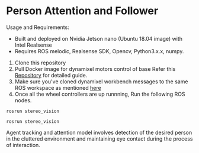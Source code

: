 # Person Attention and Follower

Usage and Requirements:

* Built and deployed on Nvidia Jetson nano (Ubuntu 18.04 image) with Intel Realsense 
* Requires ROS melodic, Realsense SDK, Opencv, Python3.x.x, numpy.

1. Clone this repository
2. Pull Docker image for dynamixel motors control of base Refer this [Repository](https://github.com/MAYA-1-0/KInematics_And_Odometry) for detailed guide.
3. Make sure you've cloned dynamixel workbench messages to the same ROS workspace as mentioned [here](https://github.com/MAYA-1-0/KInematics_And_Odometry)
4. Once all the wheel controllers are up runnning, Run the following ROS nodes.
```
rosrun stereo_vision 
```
```
rosrun stereo_vision 
```



Agent tracking and attention model involves detection of the desired person in the cluttered environment and maintaining eye contact during the process of interaction.

